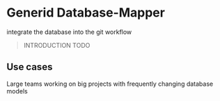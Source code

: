 # Generid Database-Mapper

integrate the database into the git workflow

> INTRODUCTION TODO

## Use cases

Large teams working on big projects with frequently changing database models
